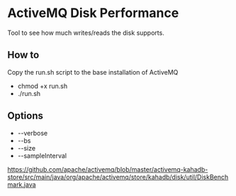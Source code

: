 # ActiveMQ Disk Performance
Tool to see how much writes/reads the disk supports.

## How to
Copy the run.sh script to the base installation of ActiveMQ

- chmod +x run.sh
- ./run.sh

## Options
- --verbose
- --bs
- --size
- --sampleInterval

https://github.com/apache/activemq/blob/master/activemq-kahadb-store/src/main/java/org/apache/activemq/store/kahadb/disk/util/DiskBenchmark.java
